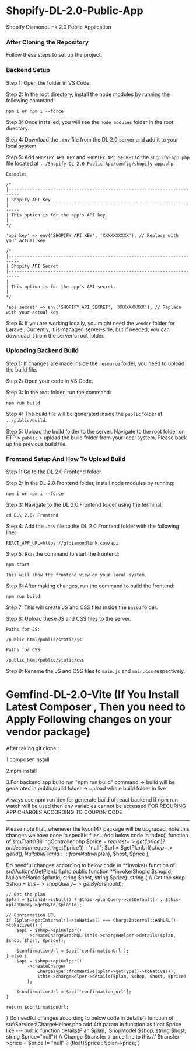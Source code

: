 # Shopify-DL-2.0-Public-App
Shopify DiamondLink 2.0 Public Application



### After Cloning the Repository

Follow these steps to set up the project:

### Backend Setup

Step 1: Open the folder in VS Code.

Step 2: In the root directory, install the node modules by running the following command:

	npm i or npm i --force

Step 3: Once installed, you will see the `node_modules` folder in the root directory.

Step 4: Download the `.env` file from the DL 2.0 server and add it to your local system.

Step 5: Add `SHOPIFY_API_KEY` and `SHOPIFY_API_SECRET` to the `shopify-app.php` file located at `../Shopify-DL-2.0-Public-App/config/shopify-app.php`.

	Example:

	/*
	|--------------------------------------------------------------------------
	| Shopify API Key
	|--------------------------------------------------------------------------
	| This option is for the app's API key.
	|
	*/

	'api_key' => env('SHOPIFY_API_KEY', 'XXXXXXXXXX'), // Replace with your actual key

	/*
	|--------------------------------------------------------------------------
	| Shopify API Secret
	|--------------------------------------------------------------------------
	|
	| This option is for the app's API secret.
	|
	*/

	'api_secret' => env('SHOPIFY_API_SECRET', 'XXXXXXXXXX'), // Replace with your actual key

Step 6: If you are working locally, you might need the `vendor` folder for Laravel. Currently, it is managed server-side, but if needed, you can download it from the server's root folder.



### Uploading Backend Build

Step 1: If changes are made inside the `resource` folder, you need to upload the build file.

Step 2: Open your code in VS Code.

Step 3: In the root folder, run the command:

	npm run build

Step 4: The build file will be generated inside the `public` folder at `../public/build`.

Step 5: Upload the build folder to the server. Navigate to the root folder on FTP > `public` > upload the build folder from your local system. Please back up the previous build file.



### Frontend Setup And How To Upload Build

Step 1: Go to the DL 2.0 Frontend folder.

Step 2: In the DL 2.0 Frontend folder, install node modules by running:

	npm i or npm i --force

Step 3: Navigate to the DL 2.0 Frontend folder using the terminal:

	cd DL\ 2.0\ Frontend

Step 4: Add the `.env` file to the DL 2.0 Frontend folder with the following line:

	REACT_APP_URL=https://gfdiamondlink.com/api

Step 5: Run the command to start the frontend:

	npm start

	This will show the frontend view on your local system.

Step 6: After making changes, run the command to build the frontend:

	npm run build

Step 7: This will create JS and CSS files inside the `build` folder.

Step 8: Upload these JS and CSS files to the server.

	Paths for JS:

	/public_html/public/static/js

	Paths for CSS:

	/public_html/public/static/css

Step 9: Rename the JS and CSS files to `main.js` and `main.css` respectively.

# Gemfind-DL-2.0-Vite (If You Install Latest Composer , Then you need to Apply Following changes on your vendor package)

After taking git clone :

1.composer install

2.npm install

3.For backend app build run "npm run build" command -> build will be generated in public/build folder -> upload whole build folder in live

Always use npm run dev for generate build of react backend
if npm run watch will be used then env variables cannot be accessed
FOR RECURING APP CHARGES ACCORDING TO COUPON CODE

---

Please note that, whenever the kyon147 package will be upgraded, note this changes we have done in specific files..
Add below code in index() function of src\Traits\BillingController.php
$price = $request->get('price') ? urldecode($request->get('price')) : "null"; $url = $getPlanUrl( $shop->getId(), NullablePlanId::fromNative($plan), $host, $price );

Do needful changes according to below code in **invoke() function of src\Actions\GetPlanUrl.php
public function **invoke(ShopId $shopId, NullablePlanId $planId, string $host, string $price): string { // Get the shop $shop = $this->shopQuery->getById($shopId);

    // Get the plan
    $plan = $planId->isNull() ? $this->planQuery->getDefault() : $this->planQuery->getById($planId);

    // Confirmation URL
    if ($plan->getInterval()->toNative() === ChargeInterval::ANNUAL()->toNative()) {
        $api = $shop->apiHelper()
            ->createChargeGraphQL($this->chargeHelper->details($plan, $shop, $host, $price));

        $confirmationUrl = $api['confirmationUrl'];
    } else {
        $api = $shop->apiHelper()
            ->createCharge(
                ChargeType::fromNative($plan->getType()->toNative()),
                $this->chargeHelper->details($plan, $shop, $host, $price)
            );

        $confirmationUrl = $api['confirmation_url'];
    }

    return $confirmationUrl;

}
Do needful changes according to below code in details() function of src\Services\ChargeHelper.php
add 4th param in function as float $price like --- public function details(Plan $plan, IShopModel $shop, string $host, string $price="null"){ // Change $transfer-> price line to this // $transfer->price = $price != "null" ? (float)$price : $plan->price; }



